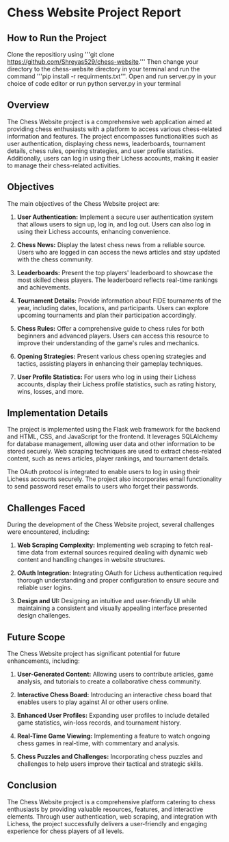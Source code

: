 # Chess Website Project Report

## How to Run the Project

Clone the repositiory using '''git clone https://github.com/Shreyas529/chess-website.'''
Then change your directory to the chess-website directory in your terminal and run the command '''pip install -r requirments.txt'''.
Open and run server.py in your choice of code editor or run python server.py in your terminal

## Overview

The Chess Website project is a comprehensive web application aimed at providing chess enthusiasts with a platform to access various chess-related information and features. The project encompasses functionalities such as user authentication, displaying chess news, leaderboards, tournament details, chess rules, opening strategies, and user profile statistics. Additionally, users can log in using their Lichess accounts, making it easier to manage their chess-related activities.

## Objectives

The main objectives of the Chess Website project are:

1. **User Authentication:** Implement a secure user authentication system that allows users to sign up, log in, and log out. Users can also log in using their Lichess accounts, enhancing convenience.

2. **Chess News:** Display the latest chess news from a reliable source. Users who are logged in can access the news articles and stay updated with the chess community.

3. **Leaderboards:** Present the top players' leaderboard to showcase the most skilled chess players. The leaderboard reflects real-time rankings and achievements.

4. **Tournament Details:** Provide information about FIDE tournaments of the year, including dates, locations, and participants. Users can explore upcoming tournaments and plan their participation accordingly.

5. **Chess Rules:** Offer a comprehensive guide to chess rules for both beginners and advanced players. Users can access this resource to improve their understanding of the game's rules and mechanics.

6. **Opening Strategies:** Present various chess opening strategies and tactics, assisting players in enhancing their gameplay techniques.

7. **User Profile Statistics:** For users who log in using their Lichess accounts, display their Lichess profile statistics, such as rating history, wins, losses, and more.

## Implementation Details

The project is implemented using the Flask web framework for the backend and HTML, CSS, and JavaScript for the frontend. It leverages SQLAlchemy for database management, allowing user data and other information to be stored securely. Web scraping techniques are used to extract chess-related content, such as news articles, player rankings, and tournament details.

The OAuth protocol is integrated to enable users to log in using their Lichess accounts securely. The project also incorporates email functionality to send password reset emails to users who forget their passwords.

## Challenges Faced

During the development of the Chess Website project, several challenges were encountered, including:

1. **Web Scraping Complexity:** Implementing web scraping to fetch real-time data from external sources required dealing with dynamic web content and handling changes in website structures.

2. **OAuth Integration:** Integrating OAuth for Lichess authentication required thorough understanding and proper configuration to ensure secure and reliable user logins.

3. **Design and UI:** Designing an intuitive and user-friendly UI while maintaining a consistent and visually appealing interface presented design challenges.

## Future Scope

The Chess Website project has significant potential for future enhancements, including:

1. **User-Generated Content:** Allowing users to contribute articles, game analysis, and tutorials to create a collaborative chess community.

2. **Interactive Chess Board:** Introducing an interactive chess board that enables users to play against AI or other users online.

3. **Enhanced User Profiles:** Expanding user profiles to include detailed game statistics, win-loss records, and tournament history.

4. **Real-Time Game Viewing:** Implementing a feature to watch ongoing chess games in real-time, with commentary and analysis.

5. **Chess Puzzles and Challenges:** Incorporating chess puzzles and challenges to help users improve their tactical and strategic skills.

## Conclusion

The Chess Website project is a comprehensive platform catering to chess enthusiasts by providing valuable resources, features, and interactive elements. Through user authentication, web scraping, and integration with Lichess, the project successfully delivers a user-friendly and engaging experience for chess players of all levels.
